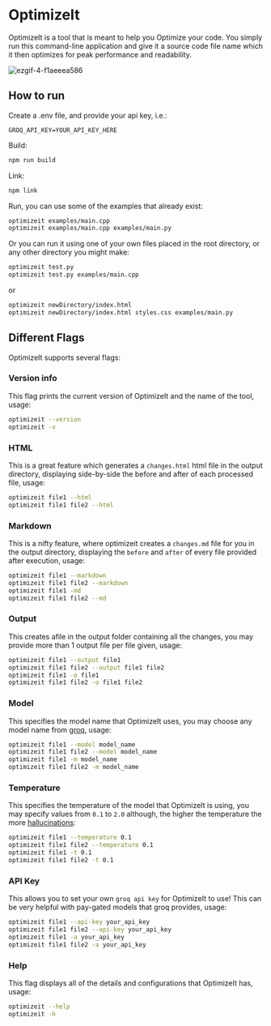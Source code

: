 # OptimizeIt

OptimizeIt is a tool that is meant to help you Optimize your code. You simply run this command-line application and give it a source code file name which it then optimizes for peak performance and readability.

![ezgif-4-f1aeeea586](https://github.com/user-attachments/assets/b5385492-bcd8-4ba9-bc6a-ceef14c43e0c)

## How to run

Create a .env file, and provide your api key, i.e.:

```
GROQ_API_KEY=YOUR_API_KEY_HERE
```

Build:

```bash
npm run build
```

Link:

```bash
npm link
```

Run, you can use some of the examples that already exist:

```bash
optimizeit examples/main.cpp
optimizeit examples/main.cpp examples/main.py
```

Or you can run it using one of your own files placed in the root directory, or any other directory you might make:

```bash
optimizeit test.py
optimizeit test.py examples/main.cpp
```

or

```bash
optimizeit newDirectory/index.html
optimizeit newDirectory/index.html styles.css examples/main.py
```

## Different Flags

OptimizeIt supports several flags:

### Version info

This flag prints the current version of OptimizeIt and the name of the tool, usage:

```bash
optimizeit --version
optimizeit -v
```

### HTML

This is a great feature which generates a `changes.html` html file in the output directory, displaying side-by-side the before and after of each processed file, usage:

```bash
optimizeit file1 --html
optimizeit file1 file2 --html
```

### Markdown

This is a nifty feature, where optimizeit creates a `changes.md` file for you in the output directory, displaying the `before` and `after` of every file provided after execution, usage:

```bash
optimizeit file1 --markdown
optimizeit file1 file2 --markdown
optimizeit file1 -md
optimizeit file1 file2 --md
```

### Output

This creates afile in the output folder containing all the changes, you may provide more than 1 output file per file given, usage:

```bash
optimizeit file1 --output file1
optimizeit file1 file2 --output file1 file2
optimizeit file1 -o file1
optimizeit file1 file2 -o file1 file2
```

### Model

This specifies the model name that OptimizeIt uses, you may choose any model name from [groq](https://console.groq.com/docs/models), usage:

```bash
optimizeit file1 --model model_name
optimizeit file1 file2 --model model_name
optimizeit file1 -m model_name
optimizeit file1 file2 -m model_name
```

### Temperature

This specifies the temperature of the model that OptimizeIt is using, you may specify values from `0.1` to `2.0` although, the higher the temperature the more [hallucinations](https://www.iguazio.com/glossary/llm-hallucination/):

```bash
optimizeit file1 --temperature 0.1
optimizeit file1 file2 --temperature 0.1
optimizeit file1 -t 0.1
optimizeit file1 file2 -t 0.1
```

### API Key

This allows you to set your own `groq api key` for OptimizeIt to use! This can be very helpful with pay-gated models that groq provides, usage:

```bash
optimizeit file1 --api-key your_api_key
optimizeit file1 file2 --api-key your_api_key
optimizeit file1 -a your_api_key
optimizeit file1 file2 -a your_api_key
```

### Help

This flag displays all of the details and configurations that OptimizeIt has, usage:

```bash
optimizeit --help
optimizeit -h
```
